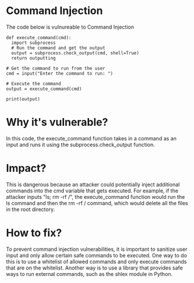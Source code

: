 # Command Injection

The code below is vulnureable to Command Injection

```
def execute_command(cmd):
  import subprocess
  # Run the command and get the output
  output = subprocess.check_output(cmd, shell=True)
  return outputting 

# Get the command to run from the user
cmd = input("Enter the command to run: ")

# Execute the command
output = execute_command(cmd)

print(output)
```

# Why it's vulnerable?
In this code, the execute_command function takes in a command as an input and runs it using the subprocess.check_output function. 

# Impact?
This is dangerous because an attacker could potentially inject additional commands into the cmd variable that gets executed. For example, if the attacker inputs "ls; rm -rf /", the execute_command function would run the ls command and then the rm -rf / command, which would delete all the files in the root directory.

# How to fix?
To prevent command injection vulnerabilities, it is important to sanitize user input and only allow certain safe commands to be executed. One way to do this is to use a whitelist of allowed commands and only execute commands that are on the whitelist. Another way is to use a library that provides safe ways to run external commands, such as the shlex module in Python.

